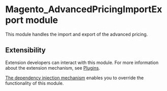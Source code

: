 # Magento_AdvancedPricingImportExport module

This module handles the import and export of the advanced pricing.

## Extensibility

Extension developers can interact with this module. For more information about the extension mechanism, see [Plugins](https://developer.adobe.com/commerce/php/development/components/plugins/).

[The dependency injection mechanism](https://developer.adobe.com/commerce/php/development/components/dependency-injection/) enables you to override the functionality of this module.
